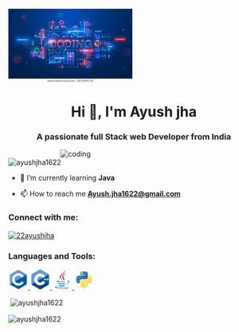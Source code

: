 ![logo](https://github.com/Ayushjha1622/Ayushjha1622/blob/main/banner.png)
<h1 align="center">Hi 👋, I'm Ayush jha</h1>
<h3 align="center">A passionate full Stack web Developer from India</h3>
<img align = "right"alt="coding" width="400" src="https://camo.githubusercontent.com/19db51af5f90f1b152bc0b9078f5fe97053955be5074f03f17019c70345bdcdb/68747470733a2f2f6d69726f2e6d656469756d2e636f6d2f6d61782f313336302f302a37513379765349765f7430696f4a2d5a2e676966">

<p align="left"> <img src="https://komarev.com/ghpvc/?username=ayushjha1622&label=Profile%20views&color=0e75b6&style=flat" alt="ayushjha1622" /> </p>

- 🌱 I’m currently learning **Java**

- 📫 How to reach me **Ayush.jha1622@gmail.com**

<h3 align="left">Connect with me:</h3>
<p align="left">
<a href="https://linkedin.com/in/22ayushjha" target="blank"><img align="center" src="https://raw.githubusercontent.com/rahuldkjain/github-profile-readme-generator/master/src/images/icons/Social/linked-in-alt.svg" alt="22ayushjha" height="30" width="40" /></a>
</p>

<h3 align="left">Languages and Tools:</h3>
<p align="left"> <a href="https://www.cprogramming.com/" target="_blank" rel="noreferrer"> <img src="https://raw.githubusercontent.com/devicons/devicon/master/icons/c/c-original.svg" alt="c" width="40" height="40"/> </a> <a href="https://www.w3schools.com/cpp/" target="_blank" rel="noreferrer"> <img src="https://raw.githubusercontent.com/devicons/devicon/master/icons/cplusplus/cplusplus-original.svg" alt="cplusplus" width="40" height="40"/> </a> <a href="https://www.java.com" target="_blank" rel="noreferrer"> <img src="https://raw.githubusercontent.com/devicons/devicon/master/icons/java/java-original.svg" alt="java" width="40" height="40"/> </a> <a href="https://www.python.org" target="_blank" rel="noreferrer"> <img src="https://raw.githubusercontent.com/devicons/devicon/master/icons/python/python-original.svg" alt="python" width="40" height="40"/> </a> </p>

<p>&nbsp;<img align="center" src="https://github-readme-stats.vercel.app/api?username=ayushjha1622&show_icons=true&locale=en" alt="ayushjha1622" /></p>

<p><img align="center" src="https://github-readme-streak-stats.herokuapp.com/?user=ayushjha1622&" alt="ayushjha1622" /></p>
